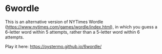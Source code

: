 # 6wordle

This is an alternative version of NYTimes Wordle (https://www.nytimes.com/games/wordle/index.html), in which you guess a 6-letter word within 5 attempts, rather than a 5-letter word within 6 attempts.

Play it here: https://oystermo.github.io/6wordle/
